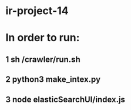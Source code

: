 # ir-project-14

# In order to run:

## 1 sh /crawler/run.sh

## 2 python3 make_intex.py

## 3 node elasticSearchUI/index.js